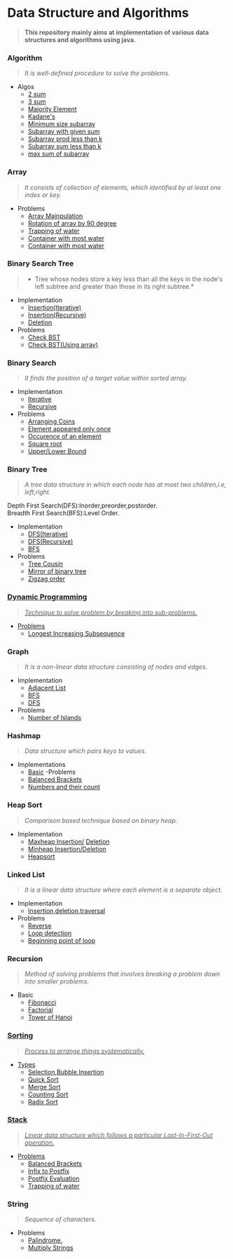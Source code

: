 # Data Structure and Algorithms
> **This repository mainly aims at implementation of various data structures and algorithms using java.**

### Algorithm
> *It is well-defined procedure to solve the problems.*

- Algos
    - <a href="Algorithm/2 sum (Based on 2 Pointer algo).java" >2 sum</a>
    - <a href="Algorithm/3 sum (Based on 2 Pointer algo).java">3 sum</a>
    - <a href="Algorithm/Find Majority Element(Moore's Voting algo).java">Majority Element</a>
    - <a href="Algorithm/Kadane's (Based on Window Sliding Technique).java">Kadane's</a>
    - <a href="Algorithm/Minimum Size Subarray Sum(Based on 2 pointer algo).java">Minimum size subarray</a>
    - <a href="Algorithm/Subarray with given sum (Based on Window sliding Technique).java">Subarray with given sum</a>
    - <a href="Algorithm/SubarrayProdLessThanK (Based on Window sliding Technique).java">Subarray prod less than k</a>
    - <a href="Algorithm/SubarraySumLessThanK (Based on Window sliding Technique).java">Subarray sum less than k</a>
    - <a href="Algorithm/max sum of subrarray(k size)(Based on window Sliding technique).java">max sum of subarray</a>



### Array
> *It consists of collection of elements, which identified by at least one index or key.*

- Problems
    - <a href="Array/Array_Manipulation.java">Array Mainpulation</a>
    - <a href="Array/Rotate_array_by_90_degree.java">Rotation of array by 90 degree</a>
    - <a href="Array/Trapping of water.java">Trapping of water</a>
    - <a href="Array/Container With Most Water.java">Container with most water</a>
    - <a href="Array/Trapping of water(Array).java">Container with most water</a>

### Binary Search Tree 
> * Tree whose nodes store a key less than all the keys in the node's left subtree and greater than those in its right subtree.*

- Implementation
    - <a href="Binary Search Tree/BST_Insertion.java">Insertion(Iterative)</a>
    - <a href="Binary Search Tree/BST_Insertion_recursion.java">Insertion(Recursive)</a>
    - <a href="Binary Search Tree/BST_Deletion_recursion.java">Deletion</a>
- Problems
    - <a href="Binary Search Tree/Problems/CheckBST.java">Check BST</a>
    - <a href="Binary Search Tree/Problems/CheckBSTusing array.java">Check BST(Using array)</a>

### Binary Search
> *It finds the position of a target value within sorted array.*

- Implementation
    - <a href="Binary Search/Binary_search_iterative.java">Iterative</a>
    - <a href="Binary Search/Binary_search_recursively.java">Recursive</a>
- Problems
    - <a href="Binary Search/Problems/Arranging_coins.java">Arranging Coins</a>
    - <a href="Binary Search/Problems/Element_appeared_only_once.java">Element appeared only once</a>
    - <a href="Binary Search/Problems/Number of ocuurences of an element in O(log n).java">Occurence of an element</a>
    - <a href="Binary Search/Problems/SqaureRoot.java">Square root</a>
    - <a href="Binary Search/Problems/Upper_Lower_bound.java">Upper/Lower Bound</a>

### Binary Tree
> *A tree data structure in which each node has at most two children,i.e, left,right.*

 Depth First Search(DFS):Inorder,preorder,postorder.
<br>
Breadth First Search(BFS):Level Order.

- Implementation
    - <a href="Binary Tree/Binary_tree.java">DFS(Iterative)</a>
    - <a href="Binary Tree/Binary_tree_operation_with_recursion.java">DFS(Recursive)</a>
    - <a href="Binary Tree/level_order_traversal.java">BFS</a>
- Problems
    - <a href="Binary Tree/Problem/Binary_Tree_cousin.java">Tree Cousin</a>
    - <a href="Binary Tree/Problem/Mirror_Binary_tree.java">Mirror of binary tree
    - <a href="Binary Tree/Problem/Zigzag_BinaryTree.java">Zigzag order

### Dynamic Programming
> *Technique to solve problem by breaking into sub-problems.*

- Problems
    - <a href="DP/Longest_Increasing_Subsequence.java">Longest Increasing Subsequence</a>


### Graph
> *It is a non-linear data structure consisting of nodes and edges.*

- Implementation
    - <a href="Graph/Adjacent_List(Undirected_graph).java">Adjacent List</a>
    - <a href="Graph/BFS_Graph.java">BFS</a>
    - <a href="Graph/DFS_Graph.java">DFS</a>
- Problems
    - <a href="Graph/Problems/Number of island leet code.java">Number of Islands</a>

### Hashmap
> *Data structure which pairs keys to values.*

- Implementations
    - <a href="Hashmap/Basic Implementations.java">Basic</a>
-Problems
    - <a href="Hashmap/Problems/balancedBracket.java">Balanced Brackets</a>
    - <a href="Hashmap/Problems/NumbersAndTheirCounts.java">Numbers and their count</a>

### Heap Sort
> *Comparison based technique based on binary heap.*

- Implementation
    - <a href="Heap/maxheap_insertion.java">Maxheap Insertion/</a> <a href="Heap/maxheap_deletion.java">Deletion</a>
    - <a href="Heap/minheap_insertion.java">Minheap Insertion/</a><a href="Heap/minheap_deletion.java">Deletion</a>
    - <a href="Heap/heapsort.java">Heapsort</a>

### Linked List
> *It is a linear data structure where each element is a separate object.*

- Implementation
    - <a href="Linked List/linked_list_implementation_in_java.java">Insertion,deletion,traversal</a>
- Problems
    - <a href="Linked List/Problems/reverse_using_recursion of linked list.java">Reverse</a>
    - <a href="Linked List/Problems/loopDetection(Floyd Method).java">Loop detection</a>
    - <a href="Linked List/Problems/BeginningPointOfLoop(Floyd Method).java">Beginning point of loop</a>

### Recursion
> *Method of solving problems that involves breaking a problem down into smaller problems.*

- Basic
    - <a href="Recursion/Fibonacci.java">Fibonacci
    - <a href="Recursion/factorial.java">Factorial
    - <a href="Recursion/towerOfHanoi.java">Tower of Hanoi

### Sorting
> *Process to arrange things systematically.*

- Types
    - <a href="Sorting/sorting.java">Selection,Bubble,Insertion
    - <a href="Sorting/Quicksort.java">Quick Sort
    - <a href="Sorting/mergesort.java">Merge Sort
    - <a href="Sorting/counting_sort.java">Counting Sort
    - <a href="Sorting/radix_sort.java">Radix Sort

### Stack
> *Linear data structure which follows a particular Last-In-First-Out operation.*

- Problems
    - <a href="Stack/Problem/balanced_paranthesis.java">Balanced Brackets</a>
    - <a href="Stack/Problem/infix_to_postfix.java">Infix to Postfix</a>
    - <a href="Stack/Problem/postfix_evaluation.java">Postfix Evaluation</a>
    - <a href="Stack/Problem/Trapping of water(Stack).java">Trapping of water</a>

### String
> *Sequence of characters.*

- Problems
    - <a href="String/palindrome.java">Palindrome.</a>
    - <a href="String/MultiplyStrings.java">Multiply Strings</a>

